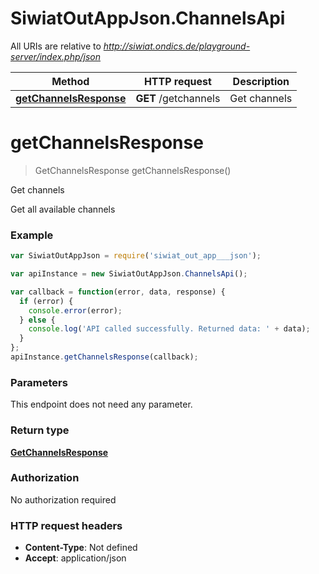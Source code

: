 # SiwiatOutAppJson.ChannelsApi

All URIs are relative to *http://siwiat.ondics.de/playground-server/index.php/json*

Method | HTTP request | Description
------------- | ------------- | -------------
[**getChannelsResponse**](ChannelsApi.md#getChannelsResponse) | **GET** /getchannels | Get channels


<a name="getChannelsResponse"></a>
# **getChannelsResponse**
> GetChannelsResponse getChannelsResponse()

Get channels

Get all available channels

### Example
```javascript
var SiwiatOutAppJson = require('siwiat_out_app___json');

var apiInstance = new SiwiatOutAppJson.ChannelsApi();

var callback = function(error, data, response) {
  if (error) {
    console.error(error);
  } else {
    console.log('API called successfully. Returned data: ' + data);
  }
};
apiInstance.getChannelsResponse(callback);
```

### Parameters
This endpoint does not need any parameter.

### Return type

[**GetChannelsResponse**](GetChannelsResponse.md)

### Authorization

No authorization required

### HTTP request headers

 - **Content-Type**: Not defined
 - **Accept**: application/json

